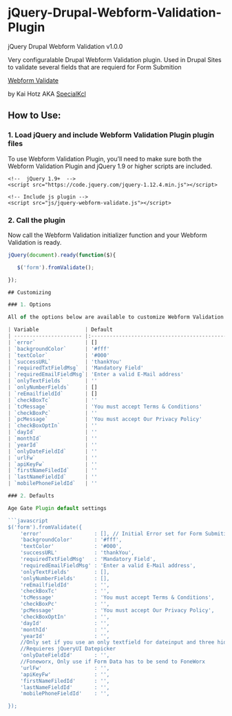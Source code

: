 # jQuery-Drupal-Webform-Validation-Plugin
 
 jQuery Drupal Webform Validation v1.0.0

Very configuralable Drupal Webform Validation plugin. 
Used in Drupal Sites to validate several fields that are requierd for Form Submition

[Webform Validate](https://github.com/SpecialKcl/jQuery-Drupal-Webform-Validation-Plugin)

 by Kai Hotz AKA [SpecialKcl](https://github.com/SpecialKcl) 

## How to Use:

### 1. Load jQuery and include Webform Validation Plugin plugin files

To use Webform Validation Plugin, you’ll need to make sure both the Webform Validation Plugin and jQuery 1.9 or higher scripts are included.

```htnml
<!--  jQuery 1.9+  -->
<script src="https://code.jquery.com/jquery-1.12.4.min.js"></script>
 
<!-- Include js plugin -->
<script src="js/jquery-webform-validate.js"></script>
```


### 2. Call the plugin

Now call the Webform Validation initializer function and your Webform Validation is ready.

```javascript
jQuery(document).ready(function($){

   $('form').fromValidate();

});

## Customizing

### 1. Options

All of the options below are available to customize Webform Validation Plugin.

| Variable               | Default                                                               | Type   | Description                                     	|
| ---------------------- |:---------------------------------------------------------------------:|:------:| ----------------------------------------------------|
| `error`                | []                                                                    | array  | Initial Error set for Form Submition                |
| `backgroundColor`      | '#fff'                                                                | string | Field standart background Color                 	|
| `textColor`            | '#000'					                                             | string | Field standart Text Color                       	|
| `successURL`  		 | 'thankYou'                           								 | string | Redirect URL for Thank You Page						|
| `requiredTxtFieldMsg`  | 'Mandatory Field'                           							 | string | Mandatory Field Message 							|
| `requiredEmailFieldMsg`| 'Enter a valid E-Mail address'                                        | string | Valid Email Message           						|
| `onlyTextFields`       | ''                         			                                 | array  | Array of Field ID's that accept only Text input 	|
| `onlyNumberFields`     | []               			                                         | array  | Array of Field ID's that accept only Number input   |
| `reEmailfieldId`       | []                                						             | string | Hidden email Field ID for email confirmation       	|
| `checkBoxTc`           | ''                       						                     | string | Id of Checkbox for Terms & Conditions     	    	|
| `tcMessage`            | 'You must accept Terms & Conditions'                                  | string | Terms & Conditions check requiered message          |
| `checkBoxPc`           | ''                     											     | string | Id of Checkbox for Pricacy & Cookie          		|
| `pcMessage`            | 'You must accept Our Privacy Policy'                                  | string | Pricacy & Cookie check requiered message 			|
| `checkBoxOptIn`        | ''                                                                    | string | Id of Checkbox for Marketing OptIn  		       	|
| `dayId`                | ''                                                                    | string | Day text field ID                                   |
| `monthId`              | ''                                                                    | string | Month text field ID                                 |
| `yearId`               | ''                                                                    | string | Year text field ID                                  |
| `onlyDateFieldId`      | ''                                                                  	 | string | Date of Birth Text Filed ID                 	 	|
| `urlFw`                | ''                                                                    | string | Foneworx URL                                        |
| `apiKeyFw`             | ''                                                                    | string | FoneWorx API Key                                    |
| `firstNameFiledId`     | ''                                                                    | string | ID of the First Name Field in your Form             |
| `lastNameFieldId`      | ''                                                                    | string | ID of the Last or Surename Field in your Form       |
| `mobilePhoneFieldId`   | ''                                                                    | string | ID of the Mobile or Cell Phone number in your Form  |

### 2. Defaults

Age Gate Plugin default settings

```javascript
$('form').fromValidate({
    'error'                 : [], // Initial Error set for Form Submition
    'backgroundColor'       : '#fff', 
    'textColor'             : '#000', 
    'successURL'            : 'thankYou',
    'requiredTxtFieldMsg'   : 'Mandatory Field', 
    'requiredEmailFieldMsg' : 'Enter a valid E-Mail address',
    'onlyTextFields'        : [], 
    'onlyNumberFields'      : [], 
    'reEmailfieldId'        : '', 
    'checkBoxTc'            : '', 
    'tcMessage'             : 'You must accept Terms & Conditions', 
    'checkBoxPc'            : '', 
    'pcMessage'             : 'You must accept Our Privacy Policy', 
    'checkBoxOptIn'         : '', 
    'dayId'                 : '', 
    'monthId'               : '', 
    'yearId'                : '', 
    //Only set if you use an only textfield for dateinput and three hidden fields for DD, MM and Year Normaly used for SalesForce or Foneworx
    //Requieres jQueryUI Datepicker
    'onlyDateFieldId'       : '',
    //Foneworx, Only use if Form Data has to be send to FoneWorx
    'urlFw'                 : '',
    'apiKeyFw'              : '',
    'firstNameFiledId'      : '',
    'lastNameFieldId'       : '',
    'mobilePhoneFieldId'    : '',

});
```

